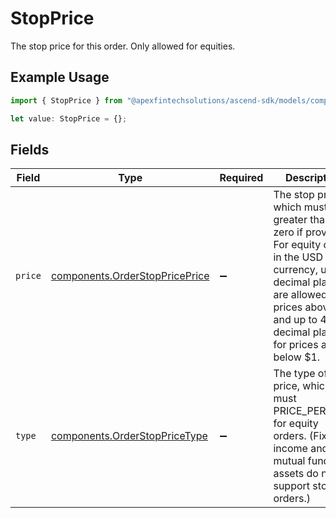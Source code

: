 # StopPrice

The stop price for this order. Only allowed for equities.

## Example Usage

```typescript
import { StopPrice } from "@apexfintechsolutions/ascend-sdk/models/components";

let value: StopPrice = {};
```

## Fields

| Field                                                                                                                                                                                                           | Type                                                                                                                                                                                                            | Required                                                                                                                                                                                                        | Description                                                                                                                                                                                                     | Example                                                                                                                                                                                                         |
| --------------------------------------------------------------------------------------------------------------------------------------------------------------------------------------------------------------- | --------------------------------------------------------------------------------------------------------------------------------------------------------------------------------------------------------------- | --------------------------------------------------------------------------------------------------------------------------------------------------------------------------------------------------------------- | --------------------------------------------------------------------------------------------------------------------------------------------------------------------------------------------------------------- | --------------------------------------------------------------------------------------------------------------------------------------------------------------------------------------------------------------- |
| `price`                                                                                                                                                                                                         | [components.OrderStopPricePrice](../../models/components/orderstoppriceprice.md)                                                                                                                                | :heavy_minus_sign:                                                                                                                                                                                              | The stop price which must be greater than zero if provided. For equity orders in the USD currency, up to 2 decimal places are allowed for prices above $1 and up to 4 decimal places for prices at or below $1. | {<br/>"value": "88.132"<br/>}                                                                                                                                                                                   |
| `type`                                                                                                                                                                                                          | [components.OrderStopPriceType](../../models/components/orderstoppricetype.md)                                                                                                                                  | :heavy_minus_sign:                                                                                                                                                                                              | The type of this price, which must PRICE_PER_UNIT for equity orders. (Fixed income and mutual fund assets do not support stop orders.)                                                                          | PRICE_PER_UNIT                                                                                                                                                                                                  |